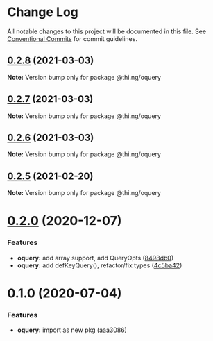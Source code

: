 # Change Log

All notable changes to this project will be documented in this file.
See [Conventional Commits](https://conventionalcommits.org) for commit guidelines.

## [0.2.8](https://github.com/thi-ng/umbrella/compare/@thi.ng/oquery@0.2.7...@thi.ng/oquery@0.2.8) (2021-03-03)

**Note:** Version bump only for package @thi.ng/oquery





## [0.2.7](https://github.com/thi-ng/umbrella/compare/@thi.ng/oquery@0.2.6...@thi.ng/oquery@0.2.7) (2021-03-03)

**Note:** Version bump only for package @thi.ng/oquery





## [0.2.6](https://github.com/thi-ng/umbrella/compare/@thi.ng/oquery@0.2.5...@thi.ng/oquery@0.2.6) (2021-03-03)

**Note:** Version bump only for package @thi.ng/oquery





## [0.2.5](https://github.com/thi-ng/umbrella/compare/@thi.ng/oquery@0.2.4...@thi.ng/oquery@0.2.5) (2021-02-20)

**Note:** Version bump only for package @thi.ng/oquery





# [0.2.0](https://github.com/thi-ng/umbrella/compare/@thi.ng/oquery@0.1.15...@thi.ng/oquery@0.2.0) (2020-12-07)


### Features

* **oquery:** add array support, add QueryOpts ([8498db0](https://github.com/thi-ng/umbrella/commit/8498db037216a6ebcd15cb76a141fedc88feecf3))
* **oquery:** add defKeyQuery(), refactor/fix types ([4c5ba42](https://github.com/thi-ng/umbrella/commit/4c5ba4256c3b56f4d1e70069675e39f26ac11887))





# 0.1.0 (2020-07-04)


### Features

* **oquery:** import as new pkg ([aaa3086](https://github.com/thi-ng/umbrella/commit/aaa30865d3318c06ab8f32862058a06af89ec8cc))
